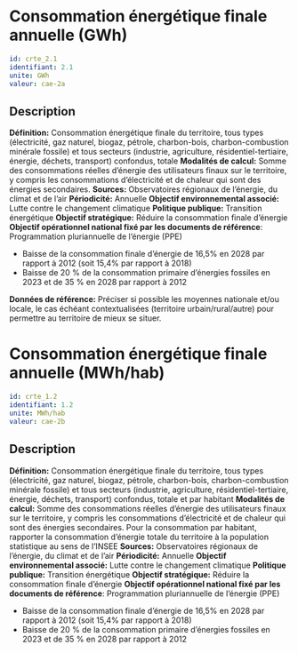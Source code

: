 # Consommation énergétique finale annuelle (GWh)
```yaml
id: crte_2.1
identifiant: 2.1
unite: GWh
valeur: cae-2a
```
## Description

**Définition:** Consommation énergétique finale du territoire, tous types (électricité, gaz naturel, biogaz, pétrole, charbon-bois, charbon-combustion minérale fossile) et tous secteurs (industrie, agriculture, résidentiel-tertiaire, énergie, déchets, transport) confondus, totale
**Modalités de calcul:** Somme des consommations réelles d’énergie des utilisateurs finaux sur le territoire, y compris les consommations d’électricité et de chaleur qui sont des énergies secondaires.
**Sources:** Observatoires régionaux de l’énergie, du climat et de l’air
**Périodicité:** Annuelle
**Objectif environnemental associé:** Lutte contre le changement climatique
**Politique publique:** Transition énergétique
**Objectif stratégique:** Réduire la consommation finale d’énergie
**Objectif opérationnel national fixé par les documents de référence**: Programmation pluriannuelle de l’énergie (PPE)
- Baisse de la consommation finale d’énergie de 16,5% en 2028 par rapport à 2012 (soit 15,4% par rapport à 2018)
- Baisse de 20 % de la consommation primaire d’énergies fossiles en 2023 et de 35 % en 2028 par rapport à 2012

**Données de référence:** Préciser si possible les moyennes nationale et/ou locale, le cas échéant contextualisées (territoire urbain/rural/autre) pour permettre au territoire de mieux se situer. 

# Consommation énergétique finale annuelle (MWh/hab)
```yaml
id: crte_1.2
identifiant: 1.2
unite: MWh/hab
valeur: cae-2b
```
## Description

**Définition:** Consommation énergétique finale du territoire, tous types (électricité, gaz naturel, biogaz, pétrole, charbon-bois, charbon-combustion minérale fossile) et tous secteurs (industrie, agriculture, résidentiel-tertiaire, énergie, déchets, transport) confondus, totale et par habitant
**Modalités de calcul:** Somme des consommations réelles d’énergie des utilisateurs finaux sur le territoire, y compris les consommations d’électricité et de chaleur qui sont des énergies secondaires.
Pour la consommation par habitant, rapporter la consommation d’énergie totale du territoire à la population statistique au sens de l’INSEE
**Sources:** Observatoires régionaux de l’énergie, du climat et de l’air
**Périodicité:** Annuelle
**Objectif environnemental associé:** Lutte contre le changement climatique
**Politique publique:** Transition énergétique
**Objectif stratégique:** Réduire la consommation finale d’énergie
**Objectif opérationnel national fixé par les documents de référence**: Programmation pluriannuelle de l’énergie (PPE)
- Baisse de la consommation finale d’énergie de 16,5% en 2028 par rapport à 2012 (soit 15,4% par rapport à 2018)
- Baisse de 20 % de la consommation primaire d’énergies fossiles en 2023 et de 35 % en 2028 par rapport à 2012
